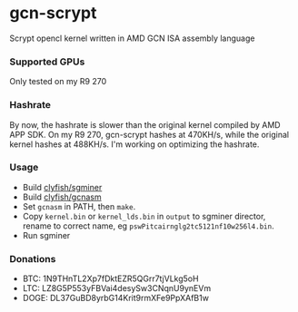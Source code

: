 gcn-scrypt
==========

Scrypt opencl kernel written in AMD GCN ISA assembly language

### Supported GPUs
Only tested on my R9 270

### Hashrate
By now, the hashrate is slower than the original kernel compiled by AMD APP SDK.
On my R9 270, gcn-scrypt hashes at 470KH/s, while the original kernel hashes at 488KH/s.
I'm working on optimizing the hashrate.

### Usage
* Build [clyfish/sgminer](https://github.com/clyfish/sgminer)
* Build [clyfish/gcnasm](https://github.com/clyfish/gcnasm)
* Set `gcnasm` in PATH, then `make`.
* Copy `kernel.bin` or `kernel_lds.bin` in `output` to sgminer director, rename to correct name, eg `pswPitcairnglg2tc5121nf10w256l4.bin`.
* Run sgminer

### Donations
* BTC: 1N9THnTL2Xp7fDktEZR5QGrr7tjVLkg5oH
* LTC: LZ8G5P553yFBVai4desySw3CNqnU9ynEVm
* DOGE: DL37GuBD8yrbG14Krit9rmXFe9PpXAfB1w
